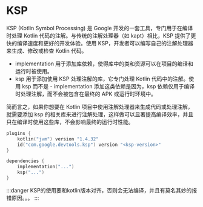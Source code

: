 # KSP

KSP (Kotlin Symbol Processing) 是 Google 开发的一套工具，专门用于在编译时处理 Kotlin 代码的注解。与传统的注解处理器（如 kapt）相比，KSP 提供了更快的编译速度和更好的开发体验。使用 KSP，开发者可以编写自己的注解处理器来生成、修改或检查 Kotlin 代码。

- implementation 用于添加库依赖，使得库中的类和资源可以在项目的编译和运行时被使用。
- ksp 用于添加使用 KSP 处理注解的库，它专门处理 Kotlin 代码中的注解。使用 ksp 而不是 - implementation 添加这类依赖是因为，ksp 依赖仅用于编译时处理注解，而不会被包含在最终的 APK 或运行时环境中。

简而言之，如果你想要在 Kotlin 项目中使用注解处理器来生成代码或处理注解，就需要添加 ksp 的相关库来进行注解处理，这样做可以显著提高编译效率，并且只在编译时使用这些库，不会影响最终的运行时性能。

```kt
plugins {
    kotlin("jvm") version "1.4.32"
    id("com.google.devtools.ksp") version "<ksp-version>"
}

dependencies {
    implementation("...")
    ksp("...")
}
```

:::danger
KSP的使用要和kotlin版本对齐，否则会无法编译，并且有莫名其妙的报错原因。。。
:::